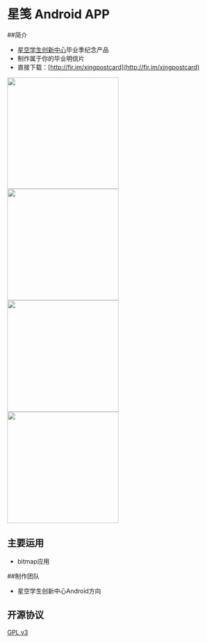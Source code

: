 # 星笺 Android APP

##简介

- [星空学生创新中心](http://www.xingkong.us/)毕业季纪念产品
- 制作属于你的毕业明信片
- 直接下载：[http://fir.im/xingpostcard](http://fir.im/xingpostcard)

<img src="https://github.com/hugeterry/superXingPostCard/blob/master/showUI/1.jpg" width="256" />
<img src="https://github.com/hugeterry/superXingPostCard/blob/master/showUI/2.jpg" width="256" /><br>
<img src="https://github.com/hugeterry/superXingPostCard/blob/master/showUI/3.jpg" width="256" />
<img src="https://github.com/hugeterry/superXingPostCard/blob/master/showUI/4.jpg" width="256" />

## 主要运用
- bitmap应用

##制作团队
- 星空学生创新中心Android方向

## 开源协议

[GPL v3](LICENSE)
